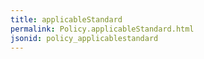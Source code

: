 ```yaml
---
title: applicableStandard
permalink: Policy.applicableStandard.html
jsonid: policy_applicablestandard
---
```

